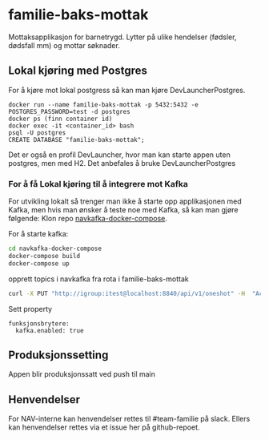 # familie-baks-mottak
Mottaksapplikasjon for barnetrygd. Lytter på ulike hendelser (fødsler, dødsfall mm) og mottar søknader. 

## Lokal kjøring med Postgres
For å kjøre mot lokal postgress så kan man kjøre DevLauncherPostgres.
```
docker run --name familie-baks-mottak -p 5432:5432 -e POSTGRES_PASSWORD=test -d postgres
docker ps (finn container id)
docker exec -it <container_id> bash
psql -U postgres
CREATE DATABASE "familie-baks-mottak";
```

Det er også en profil DevLauncher, hvor man kan starte appen uten postgres, men med H2. Det anbefales å bruke DevLauncherPostgres

### For å få Lokal kjøring til å integrere mot Kafka
For utvikling lokalt så trenger man ikke å starte opp applikasjonen med Kafka, men hvis man ønsker å teste noe med Kafka, så kan man gjøre følgende:
Klon repo  [navkafka-docker-compose][1].

For å starte kafka:
```bash
cd navkafka-docker-compose
docker-compose build
docker-compose up
```

opprett topics i navkafka fra rota i familie-baks-mottak
```bash
curl -X PUT "http://igroup:itest@localhost:8840/api/v1/oneshot" -H  "Accept: application/json" -H  "Content-Type: application/json" --data "./src/test/resources/lokal-kafka-topics.json"
```
Sett property
```
funksjonsbrytere:
  kafka.enabled: true
```

## Produksjonssetting
Appen blir produksjonssatt ved push til main

## Henvendelser
For NAV-interne kan henvendelser rettes til #team-familie på slack. Ellers kan henvendelser rettes via et issue her på github-repoet.

[1]: https://github.com/navikt/navkafka-docker-compose
